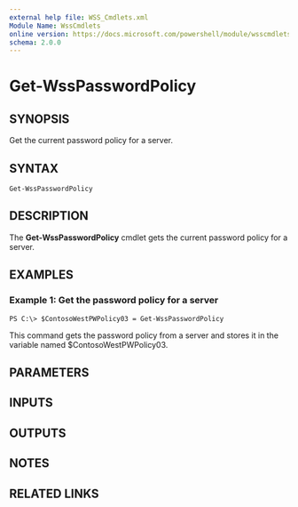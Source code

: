 ```yaml
---
external help file: WSS_Cmdlets.xml
Module Name: WssCmdlets
online version: https://docs.microsoft.com/powershell/module/wsscmdlets/get-wsspasswordpolicy?view=windowsserver2012-ps&wt.mc_id=ps-gethelp
schema: 2.0.0
---
```


# Get-WssPasswordPolicy

## SYNOPSIS
Get the current password policy for a server.

## SYNTAX

```
Get-WssPasswordPolicy
```

## DESCRIPTION
The **Get-WssPasswordPolicy** cmdlet gets the current password policy for a server.

## EXAMPLES

### Example 1: Get the password policy for a server
```
PS C:\> $ContosoWestPWPolicy03 = Get-WssPasswordPolicy
```

This command gets the password policy from a server and stores it in the variable named $ContosoWestPWPolicy03.

## PARAMETERS

## INPUTS

## OUTPUTS

## NOTES

## RELATED LINKS

